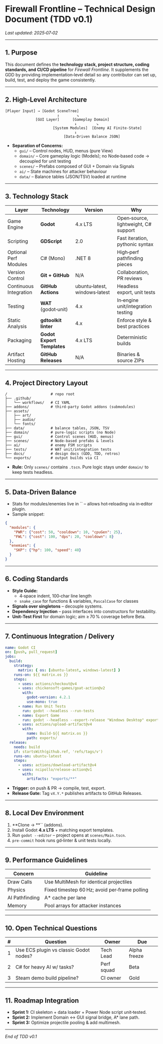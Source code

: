 # Firewall Frontline – Technical Design Document (TDD v0.1)

*Last updated: 2025‑07‑02*

---

## 1. Purpose

This document defines the **technology stack, project structure, coding standards, and CI/CD pipeline** for *Firewall Frontline*. It supplements the GDD by providing implementation‑level detail so any contributor can set up, build, test, and deploy the game consistently.

---

## 2. High‑Level Architecture

```
[Player Input] → [Godot SceneTree]
                        ↓        ↘
              [GUI Layer]      [Gameplay Domain]
                                ↓         ↘
                      [System Modules]  [Enemy AI Finite‑State]
                                ↓
                           [Data‑Driven Balance JSON]
```

- **Separation of Concerns:**
  - `gui/` – Control nodes, HUD, menus (pure View)
  - `domain/` – Core gameplay logic (Models); no Node‑based code → decoupled for unit testing
  - `scenes/` – Prefabs composed of GUI + Domain via Signals
  - `ai/` – State machines for attacker behaviour
  - `data/` – Balance tables (JSON/TSV) loaded at runtime

---

## 3. Technology Stack

| Layer                  | Technology                 | Version                       | Why                                  |
| ---------------------- | -------------------------- | ----------------------------- | ------------------------------------ |
| Game Engine            | **Godot**                  | 4.x LTS                       | Open‑source, lightweight, C# support |
| Scripting              | **GDScript**               | 2.0                           | Fast iteration, pythonic syntax      |
| Optional Perf Modules  | C# (Mono)                  | .NET 8                        | High‑perf pathfinding pieces         |
| Version Control        | **Git + GitHub**           | N/A                           | Collaboration, PR reviews            |
| Continuous Integration | **GitHub Actions**         | ubuntu‑latest, windows‑latest | Headless export, unit tests          |
| Testing                | **WAT** (godot‑unit)       | 4.x                           | In‑engine unit/integration testing   |
| Static Analysis        | **gdtoolkit linter**       | 4.x                           | Enforce style & best practices       |
| Packaging              | **Godot Export Templates** | 4.x LTS                       | Deterministic builds                 |
| Artifact Hosting       | **GitHub Releases**        | N/A                           | Binaries & source ZIPs               |

---

## 4. Project Directory Layout

```
/                    # repo root
├── .github/
│   └── workflows/   # CI YAML
├── addons/          # third‑party Godot addons (submodules)
├── assets/
│   ├── art/
│   ├── audio/
│   └── fonts/
├── data/            # balance tables, JSON, TSV
├── domain/          # pure‑logic scripts (no Node)
├── gui/             # Control scenes (HUD, menus)
├── scenes/          # Node‑based prefabs & levels
├── ai/              # enemy FSM scripts
├── tests/           # WAT unit/integration tests
├── docs/            # design docs (GDD, TDD, retros)
└── exports/         # output builds via CI
```

- **Rule:** Only `scenes/` contains `.tscn`. Pure logic stays under `domain/` to keep tests headless.

---

## 5. Data‑Driven Balance

- Stats for modules/enemies live in `` – allows hot‑reloading via in‑editor plugin.
- Sample snippet:

```json
{
  "modules": {
    "PWR": {"cost": 50, "cooldown": 10, "cpuGen": 25},
    "FWL": {"cost": 100, "dps": 20, "cooldown": 8}
  },
  "enemies": {
    "SKP": {"hp": 100, "speed": 40}
  }
}
```

---

## 6. Coding Standards

- **Style Guide:**
  - 4‑space indent, 100‑char line length
  - `snake_case` for functions & variables, `PascalCase` for classes
- **Signals over singletons** – decouple systems.
- **Dependency Injection** – pass interfaces into constructors for testability.
- **Unit‑Test First** for domain logic; aim ≥ 70 % coverage before Beta.

---

## 7. Continuous Integration / Delivery

```yaml
name: Godot CI
on: [push, pull_request]
jobs:
  build:
    strategy:
      matrix: { os: [ubuntu‑latest, windows‑latest] }
    runs‑on: ${{ matrix.os }}
    steps:
      - uses: actions/checkout@v4
      - uses: chickensoft‑games/goat‑action@v2
        with:
          godot‑version: 4.2.1
          use‑mono: true
      - name: Run Unit Tests
        run: godot --headless --run-tests
      - name: Export Game
        run: godot --headless --export-release "Windows Desktop" exports/Firewall.exe
      - uses: actions/upload‑artifact@v4
        with:
          name: Build‑${{ matrix.os }}
          path: exports/
  release:
    needs: build
    if: startsWith(github.ref, 'refs/tags/v')
    runs‑on: ubuntu‑latest
    steps:
      - uses: actions/download‑artifact@v4
      - uses: ncipollo/release‑action@v1
        with:
          artifacts: "exports/**"
```

- **Trigger:** on push & PR → compile, test, export.
- **Release Gate:** Tag `vX.Y.*` publishes artifacts to GitHub Releases.

---

## 8. Local Dev Environment

1. **Clone → **`` (addons).
2. Install Godot **4.x LTS** + matching export templates.
3. Run `godot --editor` – project opens at `scenes/Main.tscn`.
4. `pre‑commit` hook runs gd‑linter & unit tests locally.

---

## 9. Performance Guidelines

| Concern        | Guideline                                     |
| -------------- | --------------------------------------------- |
| Draw Calls     | Use MultiMesh for identical projectiles       |
| Physics        | Fixed timestep 60 Hz; avoid per‑frame polling |
| AI Pathfinding | A\* cache per lane                            |
| Memory         | Pool arrays for attacker instances            |

---

## 10. Open Technical Questions

| # | Question                               | Owner      | Due          |
| - | -------------------------------------- | ---------- | ------------ |
| 1 | Use ECS plugin vs classic Godot nodes? | Tech Lead  | Alpha freeze |
| 2 | C# for heavy AI w/ tasks?              | Perf squad | Beta         |
| 3 | Steam demo build pipeline?             | CI owner   | Gold         |

---

## 11. Roadmap Integration

- **Sprint 1:** CI skeleton + data loader + Power Node script unit‑tested.
- **Sprint 2:** Implement Domain ↔ GUI signal bridge, A\* lane path.
- **Sprint 3:** Optimize projectile pooling & add multimesh.

---

*End of TDD v0.1*


